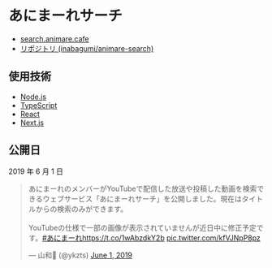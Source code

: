 # あにまーれサーチ

- [search.animare.cafe](https://search.animare.cafe/)
- [リポジトリ (inabagumi/animare-search)](https://github.com/inabagumi/animare-shindan)

## 使用技術

- [Node.js](https://nodejs.org/ja/)
- [TypeScript](https://www.typescriptlang.org/)
- [React](https://reactjs.org/)
- [Next.js](https://nextjs.org/)

## 公開日

2019 年 6 月 1 日

<blockquote class="twitter-tweet"><p lang="ja" dir="ltr">あにまーれのメンバーがYouTubeで配信した放送や投稿した動画を検索できるウェブサービス「あにまーれサーチ」を公開しました。現在はタイトルからの検索のみができます。<br><br>YouTubeの仕様で一部の画像が表示されていませんが近日中に修正予定です。<a href="https://twitter.com/hashtag/%E3%81%82%E3%81%AB%E3%81%BE%E3%83%BC%E3%82%8C?src=hash&amp;ref_src=twsrc%5Etfw">#あにまーれ</a><a href="https://t.co/1wAbzdkY2b">https://t.co/1wAbzdkY2b</a> <a href="https://t.co/kfVJNpP8pz">pic.twitter.com/kfVJNpP8pz</a></p>&mdash; 山和💛 (@ykzts) <a href="https://twitter.com/ykzts/status/1134745553273643009?ref_src=twsrc%5Etfw">June 1, 2019</a></blockquote> <script async src="https://platform.twitter.com/widgets.js" charset="utf-8"></script>
